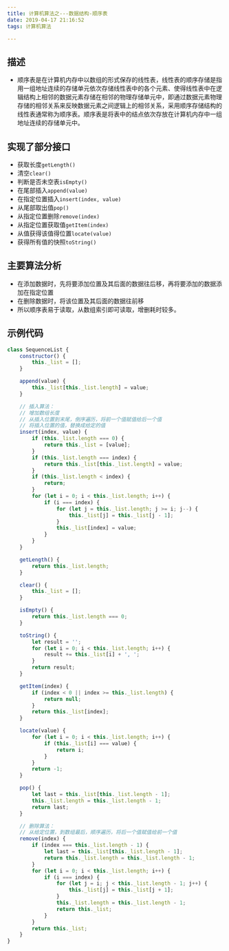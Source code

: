 ```yaml
---
title: 计算机算法之---数据结构-顺序表
date: 2019-04-17 21:16:52
tags: 计算机算法

---
```


## 描述
* 顺序表是在计算机内存中以数组的形式保存的线性表，线性表的顺序存储是指用一组地址连续的存储单元依次存储线性表中的各个元素、使得线性表中在逻辑结构上相邻的数据元素存储在相邻的物理存储单元中，即通过数据元素物理存储的相邻关系来反映数据元素之间逻辑上的相邻关系，采用顺序存储结构的线性表通常称为顺序表。顺序表是将表中的结点依次存放在计算机内存中一组地址连续的存储单元中。

## 实现了部分接口
* 获取长度`getLength()`
* 清空`clear()`
* 判断是否未空表`isEmpty()`
* 在尾部插入`append(value)`
* 在指定位置插入`insert(index, value)`
* 从尾部取出值`pop()`
* 从指定位置删除`remove(index)`
* 从指定位置获取值`getItem(index)`
* 从值获得该值得位置`locate(value)`
* 获得所有值的快照`toString()`

## 主要算法分析
* 在添加数据时，先将要添加位置及其后面的数据往后移，再将要添加的数据添加在指定位置
* 在删除数据时，将该位置及其后面的数据往前移
* 所以顺序表易于读取，从数组索引即可读取，增删耗时较多。

## 示例代码
```js
class SequenceList {
    constructor() {
        this._list = [];
    }

    append(value) {
        this._list[this._list.length] = value;
    }

    // 插入算法：
    // 增加数组长度
    // 从插入位置到末尾，倒序遍历，将前一个值赋值给后一个值
    // 将插入位置的值，替换成给定的值
    insert(index, value) {
        if (this._list.length === 0) {
            return this._list = [value];
        }
        if (this._list.length === index) {
            return this._list[this._list.length] = value;
        }
        if (this._list.length < index) {
            return;
        }
        for (let i = 0; i < this._list.length; i++) {
            if (i === index) {
                for (let j = this._list.length; j >= i; j--) {
                    this._list[j] = this._list[j - 1];
                }
                this._list[index] = value;
            }
        }
    }

    getLength() {
        return this._list.length;
    }

    clear() {
        this._list = [];
    }

    isEmpty() {
        return this._list.length === 0;
    }

    toString() {
        let result = '';
        for (let i = 0; i < this._list.length; i++) {
            result += this._list[i] + ', ';
        }
        return result;
    }

    getItem(index) {
        if (index < 0 || index >= this._list.length) {
            return null;
        }
        return this._list[index];
    }

    locate(value) {
        for (let i = 0; i < this._list.length; i++) {
            if (this._list[i] === value) {
                return i;
            }
        }
        return -1;
    }

    pop() {
        let last = this._list[this._list.length - 1];
        this._list.length = this._list.length - 1;
        return last;
    }

    // 删除算法：
    // 从给定位置，到数组最后，顺序遍历，将后一个值赋值给前一个值
    remove(index) {
        if (index === this._list.length - 1) {
            let last = this._list[this._list.length - 1];
            return this._list.length = this._list.length - 1;
        }
        for (let i = 0; i < this._list.length; i++) {
            if (i === index) {
                for (let j = i; j < this._list.length - 1; j++) {
                    this._list[j] = this._list[j + 1];
                }
                this._list.length = this._list.length - 1;
                return this._list;
            }
        }
        return this._list;
    }
}
```